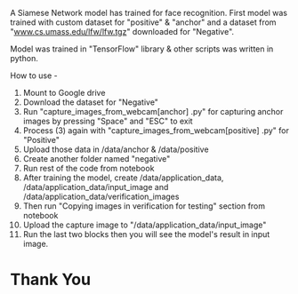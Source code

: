 A Siamese Network model has trained for face recognition. First model was trained with custom dataset for "positive" & "anchor" and a dataset from "www.cs.umass.edu/lfw/lfw.tgz" downloaded for "Negative".

Model was trained in "TensorFlow" library & other scripts was written in python. 

How to use - 

1. Mount to Google drive
2. Download the dataset for "Negative" 
3. Run "capture_images_from_webcam[anchor] .py" for capturing anchor images by pressing "Space" and "ESC" to exit
4. Process (3) again with "capture_images_from_webcam[positive] .py" for "Positive" 
5. Upload those data in /data/anchor & /data/positive
6. Create another folder named "negative"
7. Run rest of the code from notebook 
8. After training the model, create /data/application_data, /data/application_data/input_image and /data/application_data/verification_images
9. Then run "Copying images in verification for testing" section from notebook
10. Upload the capture image to "/data/application_data/input_image"
11. Run the last two blocks then you will see the model's result in input image. 

# Thank You
